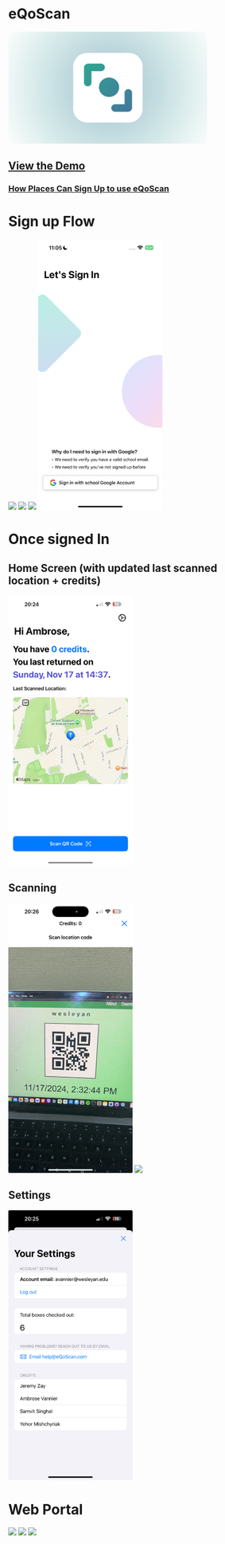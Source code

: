 # eQoScan
<img src = "https://github.com/avan36/eQoScan/blob/main/Slide%2016_9%20-%2024Full%20Quality.png" width = "400">

## [View the Demo](https://www.youtube.com/watch?v=HT2pMsUlEv8)
### [How Places Can Sign Up to use eQoScan](https://youtu.be/PaEjq0oDOYU)


# Sign up Flow
<div>
<img src= "https://github.com/avan36/eQoScan/blob/main/IMG_6968Full%20Quality.PNG?" width="250">
<img src= "https://github.com/avan36/eQoScan/blob/main/IMG_6969Full%20Quality.PNG?" width="250">
<img src= "https://github.com/avan36/eQoScan/blob/main/IMG_6970Full%20Quality.PNG?" width="250">
<img src="https://github.com/avan36/eQoScan/blob/main/IMG_6888Full%20Quality.PNG" width="250">
</div>



# Once signed In
## Home Screen (with updated last scanned location + credits)

<img src="https://github.com/avan36/eQoScan/blob/main/IMG_E28BCE7C0E6B-1Full%20Quality.jpeg" width="250">

## Scanning
<div>
<img src="https://github.com/avan36/eQoScan/blob/main/IMG_3403FF3329CB-1Full%20Quality.jpeg" width="250">
<img src="https://github.com/avan36/eQoScan/blob/main/Screenshot%202024-11-19%20at%208.27.32%E2%80%AFPMFull%20Quality.png" width="250">
</div>

## Settings
<img src="https://github.com/avan36/eQoScan/blob/main/IMG_9B45DFC69323-1Full%20Quality.jpeg" width="250">

# Web Portal
<div>
<img src = "https://github.com/avan36/eQoScan/blob/main/Screenshot%202024-11-19%20at%208.27.18%E2%80%AFPMFull%20Quality.png?raw=true" height = "250">
<img src = "https://github.com/avan36/eQoScan/blob/main/Screenshot%202024-11-19%20at%208.28.00%E2%80%AFPMFull%20Quality.png" height = "250">
<img src = "https://github.com/avan36/eQoScan/blob/main/Screenshot%202024-11-19%20at%208.28.10%E2%80%AFPMFull%20Quality.png?raw=true" height = "250">
</div>




